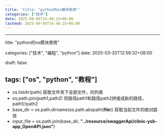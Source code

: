 ```yaml
---
title: 'title: "python的os模块使用"'
categories: ["技术"]
date: 2025-09-05T14:48:25+00:00
lastmod: 2025-09-05T14:48:25+00:00
---
```


---
title: "python的os模块使用"

categories: ["技术", "编程", "python"]
date: 2025-03-20T12:59:32+08:00


draft: false


tags: ["os", "python", "教程"]
---

* os.listdir(path)
  获取文件夹下全部文件，的列表
* os.path.join(path1,path2)
  将路径path1和路径path2拼接成新的路径，path1//path2
* base_dir = os.path.dirname(os.path.abspath(__file__))
  获取当前文件的绝对路径
* input_file = os.path.join(base_dir, **"../resource/swaggerApi/clinic-ysb-app_OpenAPI.json"**)
